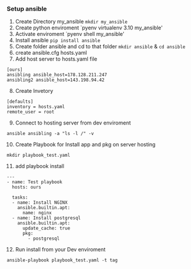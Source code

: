 ### Setup ansible
1. Create Directory my_ansible
`mkdir my_ansible` 
2. Create python enviroment
`pyenv virtualenv 3.10 my_ansible'
3. Activate enviroment 
`pyenv shell my_ansible'
4. Install ansible
`pip install ansible`
5. Create folder ansible and cd to that folder
`mkdir ansible` & `cd ansible`
6. create ansible.cfg hosts.yaml
7. Add host server to hosts.yaml file
```
[ours]
ansibling ansible_host=178.128.211.247
ansibling2 ansible_host=143.198.94.42
```
8. Create Invetory
```
[defaults]
inventory = hosts.yaml
remote_user = root
```
9. Connect to hosting server from dev enviroment
```
ansible ansibling -a "ls -l /" -v
```
10. Create Playbook for Install app and pkg on server hosting
```
mkdir playbook_test.yaml
```
11. add playbook install 
```
---
- name: Test playbook
  hosts: ours

  tasks:
  - name: Install NGINX
    ansible.builtin.apt:
      name: nginx
  - name: Install postgresql
    ansible.builtin.apt:
      update_cache: true
      pkg:
        - postgresql
```
12. Run install from your Dev enviroment
```
ansible-playbook playbook_test.yaml -t tag
```



